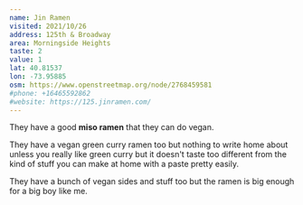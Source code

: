 ```yaml
---
name: Jin Ramen
visited: 2021/10/26
address: 125th & Broadway
area: Morningside Heights
taste: 2
value: 1
lat: 40.81537
lon: -73.95885
osm: https://www.openstreetmap.org/node/2768459581
#phone: +16465592862
#website: https://125.jinramen.com/
---
```


They have a good **miso ramen** that they can do vegan.

They have a vegan green curry ramen too but nothing to write home about unless you really like green curry but it doesn't taste too different from the kind of stuff you can make at home with a paste pretty easily.

They have a bunch of vegan sides and stuff too but the ramen is big enough for a big boy like me.
